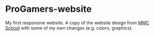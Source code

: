 # ProGamers-website

My first responsive website.
A copy of the website design from [MMC School](https://mmcschool.pl/) with some of my own changes (e.g. colors, graphics). 

